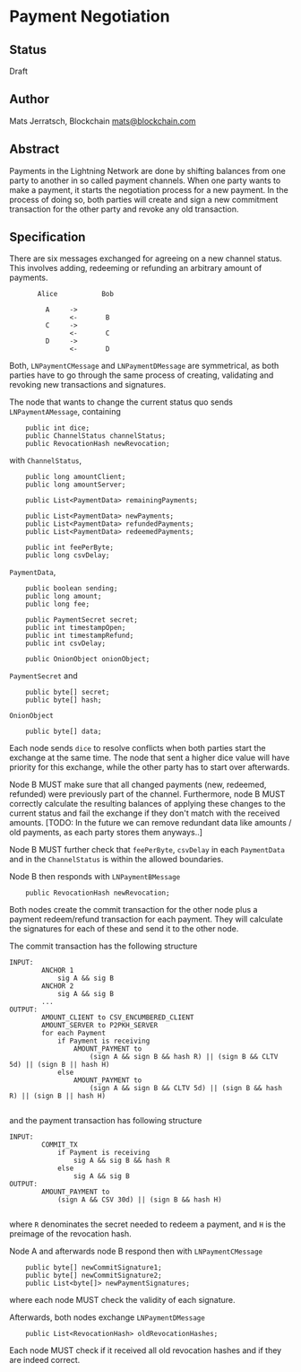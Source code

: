 # Payment Negotiation

## Status

Draft

## Author

Mats Jerratsch, Blockchain
mats@blockchain.com

## Abstract

Payments in the Lightning Network are done by shifting balances from one party to another in so called payment channels. When one party wants to make a payment, it starts the negotiation process for a new payment. In the process of doing so, both parties will create and sign a new commitment transaction for the other party and revoke any old transaction.

## Specification

There are six messages exchanged for agreeing on a new channel status. This involves adding, redeeming or refunding an arbitrary amount of payments.

```
       Alice           Bob
 
         A     ->
               <-       B
         C     ->
               <-       C
         D     ->
               <-       D
```

Both, `LNPaymentCMessage` and `LNPaymentDMessage` are symmetrical, as both parties have to go through the same process of creating, validating and revoking new transactions and signatures.

The node that wants to change the current status quo sends `LNPaymentAMessage`, containing

```
    public int dice;
    public ChannelStatus channelStatus;
    public RevocationHash newRevocation;
```

with `ChannelStatus`,

``` 
    public long amountClient;
    public long amountServer;

    public List<PaymentData> remainingPayments;

    public List<PaymentData> newPayments;
    public List<PaymentData> refundedPayments;
    public List<PaymentData> redeemedPayments;

    public int feePerByte;
    public long csvDelay;
```

`PaymentData`,

```
    public boolean sending;
    public long amount;
    public long fee;

    public PaymentSecret secret;
    public int timestampOpen;
    public int timestampRefund; 
    public int csvDelay; 

    public OnionObject onionObject;
```

`PaymentSecret` and

```
    public byte[] secret;
    public byte[] hash;
```

`OnionObject`

```
    public byte[] data;
```

Each node sends `dice` to resolve conflicts when both parties start the exchange at the same time. The node that sent a higher dice value will have priority for this exchange, while the other party has to start over afterwards.

Node B MUST make sure that all changed payments (new, redeemed, refunded) were previously part of the channel. Furthermore, node B MUST correctly calculate the resulting balances of applying these changes to the current status and fail the exchange if they don't match with the received amounts. [TODO: In the future we can remove redundant data like amounts / old payments, as each party stores them anyways..]

Node B MUST further check that `feePerByte`, `csvDelay` in each `PaymentData` and in the `ChannelStatus` is within the allowed boundaries.

Node B then responds with `LNPaymentBMessage` 

```
    public RevocationHash newRevocation;
```

Both nodes create the commit transaction for the other node plus a payment redeem/refund transaction for each payment. They will calculate the signatures for each of these and send it to the other node.

The commit transaction has the following structure

```
INPUT:
        ANCHOR 1
            sig A && sig B
        ANCHOR 2
            sig A && sig B
        ...
OUTPUT:
        AMOUNT_CLIENT to CSV_ENCUMBERED_CLIENT
        AMOUNT_SERVER to P2PKH_SERVER
        for each Payment
            if Payment is receiving
                AMOUNT_PAYMENT to 
                    (sign A && sign B && hash R) || (sign B && CLTV 5d) || (sign B || hash H)
            else
                AMOUNT_PAYMENT to 
                    (sign A && sign B && CLTV 5d) || (sign B && hash R) || (sign B || hash H)
                            
```

and the payment transaction has following structure

```
INPUT:
        COMMIT_TX
            if Payment is receiving
                sig A && sig B && hash R
            else
                sig A && sig B
OUTPUT:
        AMOUNT_PAYMENT to 
            (sign A && CSV 30d) || (sign B && hash H)
        
```

where `R` denominates the secret needed to redeem a payment, and `H` is the preimage of the revocation hash.

Node A and afterwards node B respond then with `LNPaymentCMessage`

```
    public byte[] newCommitSignature1;
    public byte[] newCommitSignature2;
    public List<byte[]> newPaymentSignatures;
```

where each node MUST check the validity of each signature.

Afterwards, both nodes exchange `LNPaymentDMessage`

```
    public List<RevocationHash> oldRevocationHashes;
```

Each node MUST check if it received all old revocation hashes and if they are indeed correct. 

